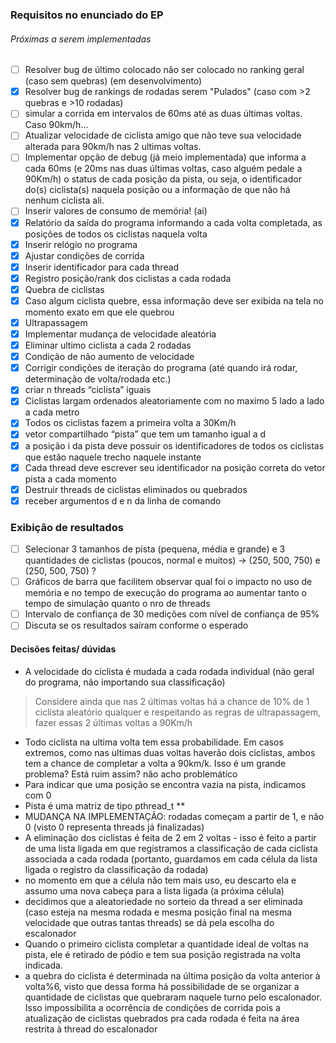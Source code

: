 ### Requisitos no enunciado do EP

###### Próximas a serem implementadas

- [ ] Resolver bug de último colocado não ser colocado no ranking geral (caso sem quebras) (em desenvolvimento)
- [x] Resolver bug de rankings de rodadas serem "Pulados" (caso com >2 quebras e >10 rodadas)
- [ ] simular a corrida em intervalos de 60ms até as duas últimas voltas. Caso 90km/h...
- [ ] Atualizar velocidade de ciclista amigo que não teve sua velocidade alterada para 90km/h nas 2 ultimas voltas.
- [ ] Implementar opção de debug (já meio implementada) que informa a cada 60ms (e 20ms nas duas últimas voltas, caso alguém pedale a 90Km/h) o status de cada posição da pista, ou seja, o identificador do(s) ciclista(s) naquela posição ou a informação de que não há nenhum ciclista ali.
- [ ] Inserir valores de consumo de memória! (ai)
- [x] Relatório da saída do programa informando a cada volta completada, as posições de todos os ciclistas naquela volta
- [x] Inserir relógio no programa
- [x] Ajustar condições de corrida
- [x] Inserir identificador para cada thread
- [x] Registro posição/rank dos ciclistas a cada rodada
- [x] Quebra de ciclistas
- [x] Caso algum ciclista quebre, essa informação deve ser exibida na tela no momento exato em que ele quebrou
- [x] Ultrapassagem
- [x] Implementar mudança de velocidade aleatória
- [x] Eliminar ultimo ciclista a cada 2 rodadas
- [x] Condição de não aumento de velocidade
- [x] Corrigir condições de iteração do programa (até quando irá rodar, determinação de volta/rodada etc.)
- [x] criar n threads “ciclista” iguais
- [x] Ciclistas largam ordenados aleatoriamente com no maximo 5 lado a lado a cada metro
- [x] Todos os ciclistas fazem a primeira volta a 30Km/h
- [x] vetor compartilhado “pista” que tem um tamanho igual a d
- [x] a posição i da pista deve possuir os identificadores de todos os ciclistas que estão naquele trecho naquele instante
- [x] Cada thread deve escrever seu identificador na posição correta do vetor pista a cada momento
- [x] Destruir threads de ciclistas eliminados ou quebrados
- [x] receber argumentos d e n da linha de comando

### Exibição de resultados

- [ ] Selecionar 3 tamanhos de pista (pequena, média e grande) e 3 quantidades de ciclistas (poucos, normal e muitos) -> (250, 500, 750) e (250, 500, 750) ?
- [ ] Gráficos de barra que facilitem observar qual foi o impacto no uso de memória e no tempo de execução do programa ao aumentar tanto o tempo de simulação quanto o nro de threads
- [ ] Intervalo de confiança de 30 medições com nı́vel de confiança de 95%
- [ ] Discuta se os resultados saı́ram conforme o esperado

#### Decisões feitas/ dúvidas

- A velocidade do ciclista é mudada a cada rodada individual (não geral do programa, não importando sua classificação)

> Considere ainda que nas 2 últimas voltas há a chance de 10% de 1 ciclista aleatório qualquer e respeitando as regras de ultrapassagem, fazer essas 2 últimas voltas a 90Km/h

- Todo ciclista na ultima volta tem essa probabilidade. Em casos extremos, como nas ultimas duas voltas haverão dois ciclistas, ambos tem a chance de completar a volta a 90km/k. Isso é um grande problema? Está ruim assim? não acho problemático
- Para indicar que uma posição se encontra vazia na pista, indicamos com 0
- Pista é uma matriz de tipo pthread_t **
- MUDANÇA NA IMPLEMENTAÇÃO: rodadas começam a partir de 1, e não 0 (visto 0 representa threads já finalizadas)
- A eliminação dos ciclistas é feita de 2 em 2 voltas - isso é feito a partir de uma lista ligada em que registramos a classificação de cada ciclista associada a cada rodada (portanto, guardamos em cada célula da lista ligada o registro da classificação da rodada)
- no momento em que a célula não tem mais uso, eu descarto ela e assumo uma nova cabeça para a lista ligada (a próxima célula)
-  decidimos que a aleatoriedade no sorteio da thread a ser eliminada (caso esteja na mesma rodada e mesma posição final na mesma velocidade que outras tantas threads) se dá pela escolha do escalonador
-  Quando o primeiro ciclista completar a quantidade ideal de voltas na pista, ele é retirado de pódio e tem sua posição registrada na volta indicada.
- a quebra do ciclista é determinada na última posição da volta anterior à volta%6, visto que dessa forma há possibilidade de se organizar a quantidade de ciclistas que quebraram naquele turno pelo escalonador. Isso impossibilita a ocorrência de condições de corrida pois a atualização de ciclistas quebrados pra cada rodada é feita na área restrita à thread do escalonador